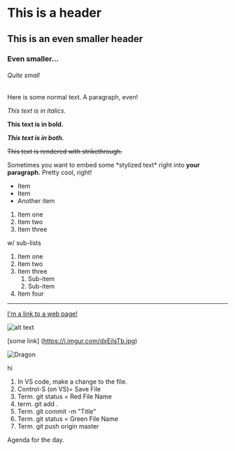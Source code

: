 
# This is a header

## This is an even smaller header

### Even smaller...

###### Quite small

Here is some normal text. A paragraph, even!

_This text is in italics._

**This text is in bold.**

**_This text is in both._**

~~This text is rendered with strikethrough.~~

Sometimes you want to embed some \*stylized text\*
right into **your paragraph.** Pretty cool, right!

- Item
- Item
- Another item

1. Item one
2. Item two
3. Item three

w/ sub-lists

1. Item one
2. Item two
3. Item three
   1. Sub-item
   2. Sub-item
4. Item four

---

[I'm a link to a web page!](http://www.google.com)

![alt text](https://i.imgur.com/81qyN1y.jpg)

[some link] (https://i.imgur.com/dxEjIsTb.jpg)

![Dragon](https://i.imgur.com/dxEjIsTb.jpg)

hi

1. In VS code, make a change to the file.
2. Control-S (on VS)= Save File
3. Term. git status = Red File Name
4. term. git add .
5. Term. git commit -m "Title"
6. Term. git status = Green File Name
7. Term. git push origin master

Agenda for the day.
